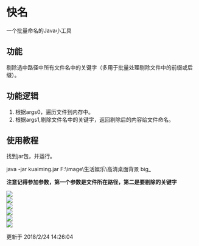 # 快名

一个批量命名的Java小工具

功能
---

剔除选中路径中所有文件名中的关键字（多用于批量处理剔除文件中的前缀或后缀）。

功能逻辑
----
1. 根据args0，遍历文件到内存中。
2. 根据args1,剔除文件名中的关键字，返回剔除后的内容给文件命名。  

使用教程
----

找到jar包，并运行。

java -jar kuaiming.jar F:\\image\\生活娱乐\\高清桌面背景 big_  

**注意记得参加参数，第一个参数是文件所在路径，第二是要剔除的关键字**

![](https://raw.githubusercontent.com/bugskiller-cn/bugskiller-kuaiming/master/abc/01.png)  
![](https://raw.githubusercontent.com/bugskiller-cn/bugskiller-kuaiming/master/abc/02.png)  
![](https://raw.githubusercontent.com/bugskiller-cn/bugskiller-kuaiming/master/abc/03.png)  
![](https://raw.githubusercontent.com/bugskiller-cn/bugskiller-kuaiming/master/abc/04.png)  
![](https://raw.githubusercontent.com/bugskiller-cn/bugskiller-kuaiming/master/abc/05.png)  
![](https://raw.githubusercontent.com/bugskiller-cn/bugskiller-kuaiming/master/abc/06.png)  

更新于 2018/2/24 14:26:04

